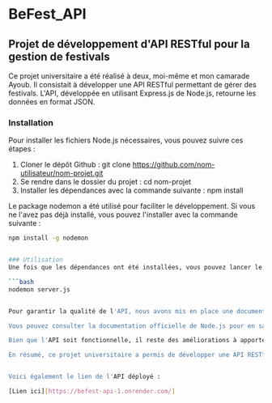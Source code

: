 # BeFest_API


## Projet de développement d'API RESTful pour la gestion de festivals
Ce projet universitaire a été réalisé à deux, moi-même et mon camarade Ayoub. Il consistait à développer une API RESTful permettant de gérer des festivals. L'API, développée en utilisant Express.js de Node.js, retourne les données en format JSON.

### Installation
Pour installer les fichiers Node.js nécessaires, vous pouvez suivre ces étapes :

1. Cloner le dépôt Github : git clone https://github.com/nom-utilisateur/nom-projet.git
2. Se rendre dans le dossier du projet : cd nom-projet
3. Installer les dépendances avec la commande suivante : npm install

Le package nodemon a été utilisé pour faciliter le développement. Si vous ne l'avez pas déjà installé, vous pouvez l'installer avec la commande suivante :

```bash
npm install -g nodemon


### Utilisation
Une fois que les dépendances ont été installées, vous pouvez lancer le serveur en utilisant la commande suivante :

```bash
nodemon server.js


Pour garantir la qualité de l'API, nous avons mis en place une documentation à l'aide de Swagger UI. Cette documentation permet de comprendre facilement comment utiliser l'API, quels sont les endpoints disponibles et quelles données sont renvoyées. Vous pouvez accéder à la documentation en ouvrant le fichier swagger-ui.html dans votre navigateur.

Vous pouvez consulter la documentation officielle de Node.js pour en savoir plus sur la technologie utilisée pour développer ce projet : https://nodejs.org/en/docs/

Bien que l'API soit fonctionnelle, il reste des améliorations à apporter. Nous prévoyons d'ajouter des routes supplémentaires pour répondre aux besoins futurs.

En résumé, ce projet universitaire a permis de développer une API RESTful pour la gestion de festivals, en utilisant les technologies les plus récentes et les meilleures pratiques de développement.


Voici également le lien de l'API déployé :

[Lien ici][https://befest-api-1.onrender.com/]
